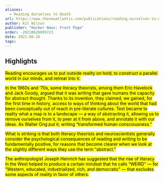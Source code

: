 ```yaml
---
aliases:
  - Reading Ourselves to Death
url: https://www.thenewatlantis.com/publications/reading-ourselves-to-death
author: Kit Wilson
publisher: "Hacker News: Front Page"
order: -20220626095723
date: 2022-06-26
tags:
---
```


## Highlights
<mark>Reading encourages us to put outside reality on hold, to construct a parallel world in our minds, and retreat into it.</mark>

<mark>In the 1960s and ‘70s, some literacy theorists, among them Eric Havelock and Jack Goody, argued that it was writing that gave humans the capacity for abstract thought. Thanks to its invention, they claimed, we gained, for the first time in history, access to ways of thinking about the world that had been conceptually out of reach in pre-literate cultures. Text became to reality what a map is to a landscape — a way of abstracting it, allowing us to remove ourselves from it, to peer at it from above, and annotate it with our ideas. As Walter Ong put it, writing “transformed human consciousness.”</mark>

<mark>What is striking is that both literacy theorists and neuroscientists generally consider the psychological consequences of reading and writing to be fundamentally positive, for reasons that become clearer when we look at the slightly different ways they use the term “abstract.”</mark>

<mark>The anthropologist Joseph Heinrich has suggested that the rise of literacy in the West helped to produce a certain mindset that he calls “WEIRD” — for “Western, educated, industrialized, rich, and democratic” — that excludes some aspects of reality in favor of others.</mark>